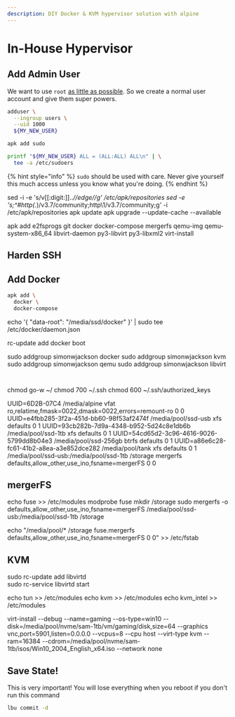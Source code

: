 ```yaml
---
description: DIY Docker & KVM hypervisor solution with alpine
---
```


# In-House Hypervisor

## Add Admin User

We want to use `root` [as little as possible](https://askubuntu.com/a/16179). So we create a normal user account and give them super powers.

```bash
adduser \
  --ingroup users \
  --uid 1000
  ${MY_NEW_USER}
```

```bash
apk add sudo
```

```bash
printf "${MY_NEW_USER} ALL = (ALL:ALL) ALL\n" | \
  tee -a /etc/sudoers
```

{% hint style="info" %}
 `sudo` should be used with care. Never give yourself this much access unless you know what you're doing.
{% endhint %}

sed -i -e 's/v\[\[:digit:\]\].._\//edge\//g' /etc/apk/repositories sed -e 's;^\#http\(._\)/v3.7/community;http\1/v3.7/community;g'  -i /etc/apk/repositories apk update apk upgrade --update-cache --available

apk add  e2fsprogs  git  docker  docker-compose  mergerfs  qemu-img  qemu-system-x86\_64  libvirt-daemon  py3-libvirt  py3-libxml2  virt-install

## Harden SSH



## Add Docker

```bash
apk add \
  docker \
  docker-compose

```

echo '{ "data-root": "/media/ssd/docker" }' \| sudo tee /etc/docker/daemon.json

rc-update add docker boot

sudo addgroup simonwjackson docker sudo addgroup simonwjackson kvm sudo addgroup simonwjackson qemu sudo addgroup simonwjackson libvirt

```bash

```

```bash

```

chmod go-w ~/ chmod 700 ~/.ssh chmod 600 ~/.ssh/authorized\_keys

UUID=6D2B-07C4 /media/alpine vfat ro,relatime,fmask=0022,dmask=0022,errors=remount-ro 0 0 UUID=e4fbb285-3f2a-451d-bb60-98f53af2474f /media/pool/ssd-usb xfs defaults 0 1 UUID=93cb282b-7d9a-4348-b952-5d24c8e1db6b /media/pool/ssd-1tb xfs defaults 0 1 UUID=54cd65d2-3c96-4616-9026-5799dd8b04e3 /media/pool/ssd-256gb btrfs defaults 0 1 UUID=a86e6c28-fc61-41b2-a8ea-a3e852dce282 /media/pool/tank xfs defaults 0 1 /media/pool/ssd-usb:/media/pool/ssd-1tb /storage mergerfs defaults,allow\_other,use\_ino,fsname=mergerFS 0 0

## mergerFS

echo fuse &gt;&gt; /etc/modules modprobe fuse mkdir /storage sudo mergerfs -o defaults,allow\_other,use\_ino,fsname=mergerFS /media/pool/ssd-usb:/media/pool/ssd-1tb /storage

echo "/media/pool/\* /storage fuse.mergerfs defaults,allow\_other,use\_ino,fsname=mergerFS 0 0" &gt;&gt; /etc/fstab

## KVM

sudo rc-update add libvirtd  
sudo rc-service libvirtd start

echo tun &gt;&gt; /etc/modules echo kvm &gt;&gt; /etc/modules echo kvm\_intel &gt;&gt; /etc/modules

virt-install  --debug  --name=gaming  --os-type=win10  --disk=/media/pool/nvme/sam-1tb/vm/gaming/disk,size=64  --graphics vnc,port=5901,listen=0.0.0.0  --vcpus=8  --cpu host  --virt-type kvm  --ram=16384  --cdrom=/media/pool/nvme/sam-1tb/isos/Win10\_2004\_English\_x64.iso  --network none

## Save State!

This is very important! You will lose everything when you reboot if you don't run this command

```bash
lbu commit -d
```

